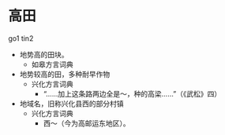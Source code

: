 # 高田
go1 tin2
+ 地势高的田块。
  * 如皋方言词典
+ 地势较高的田，多种耐早作物
  * 兴化方言词典
    - “……加上这条路两边全是～，种的高梁……”（《武松》四）
+ 地域名，旧称兴化县西的部分村镇
  * 兴化方言词典
    - 西～（今为高邮运东地区）。
